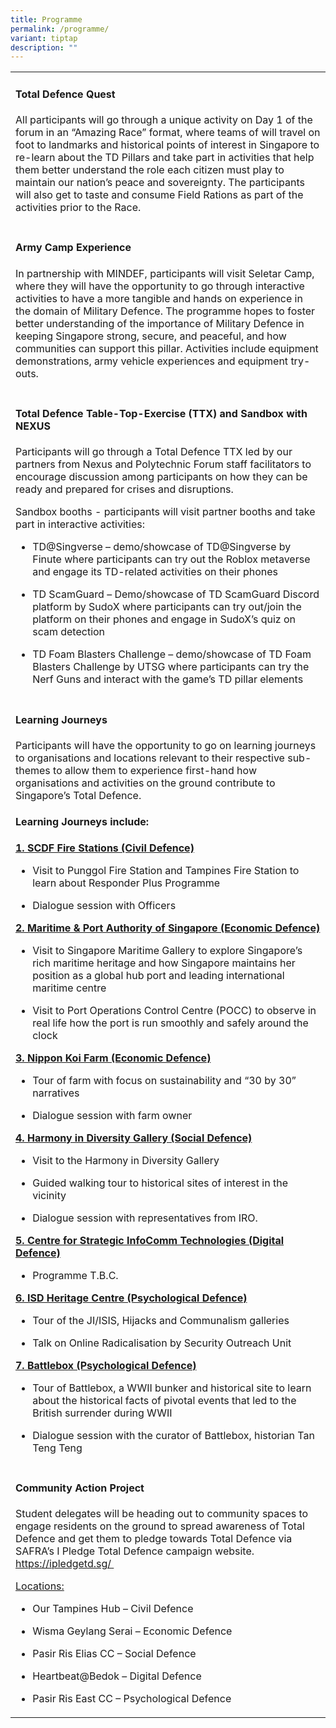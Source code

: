 ```yaml
---
title: Programme
permalink: /programme/
variant: tiptap
description: ""
---
```

<p></p>
<table style="minWidth: 25px">
<colgroup>
<col>
</colgroup>
<tbody>
<tr>
<td rowspan="1" colspan="1">
<h4><strong>Total Defence Quest</strong></h4>
<p></p>
<p>All participants will go through a unique activity on Day 1 of the forum
in an “Amazing Race” format, where teams of will travel on foot to landmarks
and historical points of interest in Singapore to re-learn about the TD
Pillars and take part in activities that help them better understand the
role each citizen must play to maintain our nation’s peace and sovereignty.
The participants will also get to taste and consume Field Rations as part
of the activities prior to the Race.&nbsp;&nbsp;&nbsp;</p>
<p></p>
</td>
</tr>
<tr>
<td rowspan="1" colspan="1">
<p></p>
<h4><strong>Army Camp Experience</strong></h4>
<p></p>
<p>In partnership with MINDEF, participants will visit Seletar Camp, where
they will have the opportunity to go through interactive activities to
have a more tangible and hands on experience in the domain of Military
Defence. The programme hopes to foster better understanding of the importance
of Military Defence in keeping Singapore strong, secure, and peaceful,
and how communities can support this pillar. Activities include equipment
demonstrations, army vehicle experiences and equipment try-outs.&nbsp;</p>
<p></p>
</td>
</tr>
<tr>
<td rowspan="1" colspan="1">
<p></p>
<h4><strong>Total Defence Table-Top-Exercise (TTX) and Sandbox with NEXUS</strong></h4>
<p></p>
<p>Participants will go through a Total Defence TTX led by our partners from
Nexus and Polytechnic Forum staff facilitators to encourage discussion
among participants on how they can be ready and prepared for crises and
disruptions.&nbsp;</p>
<p></p>
<p>Sandbox booths - participants will visit partner booths and take part
in interactive activities:&nbsp;</p>
<ul>
<li>
<p>TD@Singverse – demo/showcase of TD@Singverse by Finute where participants
can try out the Roblox metaverse and engage its TD-related activities on
their phones&nbsp;</p>
</li>
<li>
<p>TD ScamGuard – Demo/showcase of TD ScamGuard Discord platform by SudoX
where participants can try out/join the platform on their phones and engage
in SudoX’s quiz on scam detection&nbsp;</p>
</li>
<li>
<p>TD Foam Blasters Challenge – demo/showcase of TD Foam Blasters Challenge
by UTSG where participants can try the Nerf Guns and interact with the
game’s TD pillar elements&nbsp;</p>
<p></p>
</li>
</ul>
</td>
</tr>
<tr>
<td rowspan="1" colspan="1">
<p></p>
<h4><strong>Learning Journeys</strong></h4>
<p></p>
<p>Participants will have the opportunity to go on learning journeys to organisations
and locations relevant to their respective sub-themes to allow them to
experience first-hand how organisations and activities on the ground contribute
to Singapore’s Total Defence.&nbsp;</p>
<p></p>
<h4><strong>Learning Journeys include:&nbsp;&nbsp;</strong></h4>
<p></p>
<p><strong><u>1. SCDF Fire Stations (Civil Defence)</u></strong>
</p>
<ul>
<li>
<p>Visit to Punggol Fire Station and Tampines Fire Station to learn about
Responder Plus Programme&nbsp;</p>
</li>
<li>
<p>Dialogue session with Officers&nbsp;</p>
</li>
</ul>
<p></p>
<p><strong><u>2. Maritime &amp; Port Authority of Singapore (Economic Defence)</u></strong>
</p>
<ul>
<li>
<p>Visit to Singapore Maritime Gallery to explore Singapore’s rich maritime
heritage and how Singapore maintains her position as a global hub port
and leading international maritime centre&nbsp;</p>
</li>
<li>
<p>Visit to Port Operations Control Centre (POCC) to observe in real life
how the port is run smoothly and safely around the clock&nbsp;</p>
</li>
</ul>
<p></p>
<p><strong><u>3. Nippon Koi Farm (Economic Defence)</u></strong>
</p>
<ul>
<li>
<p>Tour of farm with focus on sustainability and “30 by 30” narratives&nbsp;</p>
</li>
<li>
<p>Dialogue session with farm owner&nbsp;</p>
</li>
</ul>
<p></p>
<p><strong><u>4. Harmony in Diversity Gallery (Social Defence)</u></strong>
</p>
<ul>
<li>
<p>Visit to the Harmony in Diversity Gallery&nbsp;</p>
</li>
<li>
<p>Guided walking tour to historical sites of interest in the vicinity&nbsp;</p>
</li>
<li>
<p>Dialogue session with representatives from IRO.&nbsp;&nbsp;</p>
</li>
</ul>
<p></p>
<p><strong><u>5. Centre for Strategic InfoComm Technologies (Digital Defence)</u></strong>
</p>
<ul>
<li>
<p>Programme T.B.C.&nbsp;</p>
</li>
</ul>
<p></p>
<p><strong><u>6. ISD Heritage Centre (Psychological Defence)</u></strong>
</p>
<ul>
<li>
<p>Tour of the JI/ISIS, Hijacks and Communalism galleries&nbsp;</p>
</li>
<li>
<p>Talk on Online Radicalisation by Security Outreach Unit&nbsp;&nbsp;</p>
</li>
</ul>
<p></p>
<p><strong><u>7. Battlebox (Psychological Defence)</u></strong>
</p>
<ul>
<li>
<p>Tour of Battlebox, a WWII bunker and historical site to learn about the
historical facts of pivotal events that led to the British surrender during
WWII&nbsp;</p>
</li>
<li>
<p>Dialogue session with the curator of Battlebox, historian Tan Teng Teng&nbsp;</p>
</li>
</ul>
<p></p>
</td>
</tr>
<tr>
<td rowspan="1" colspan="1">
<p></p>
<h4><strong>Community Action Project</strong></h4>
<p></p>
<p>Student delegates will be heading out to community spaces to engage residents
on the ground to spread awareness of Total Defence and get them to pledge
towards Total Defence via SAFRA’s I Pledge Total Defence campaign website.
<a href="https://ipledgetd.sg/" rel="noopener noreferrer nofollow" target="_blank"><u>https://ipledgetd.sg/</u>
</a>&nbsp;</p>
<p></p>
<p><u>Locations:</u>
</p>
<ul>
<li>
<p>Our Tampines Hub&nbsp;– Civil Defence</p>
</li>
<li>
<p>Wisma Geylang Serai&nbsp;– Economic Defence</p>
</li>
<li>
<p>Pasir Ris Elias CC&nbsp;– Social Defence</p>
</li>
<li>
<p>Heartbeat@Bedok&nbsp;– Digital Defence</p>
</li>
<li>
<p>Pasir Ris East CC&nbsp;– Psychological Defence</p>
</li>
</ul>
<p></p>
</td>
</tr>
</tbody>
</table>
<p></p>
